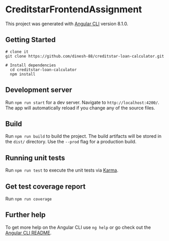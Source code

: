 # CreditstarFrontendAssignment

This project was generated with [Angular CLI](https://github.com/angular/angular-cli) version 8.1.0.

## Getting Started

```
# clone it
git clone https://github.com/dinesh-88/creditstar-loan-calculator.git

# Install dependencies
  cd creditstar-loan-calculator
  npm install
```
## Development server

Run `npm run start` for a dev server. Navigate to `http://localhost:4200/`. The app will automatically reload if you change any of the source files.

## Build

Run `npm run build` to build the project. The build artifacts will be stored in the `dist/` directory. Use the `--prod` flag for a production build.

## Running unit tests

Run `npm run test` to execute the unit tests via [Karma](https://karma-runner.github.io).

## Get test coverage report 

Run `npm run coverage` 

## Further help

To get more help on the Angular CLI use `ng help` or go check out the [Angular CLI README](https://github.com/angular/angular-cli/blob/master/README.md).
